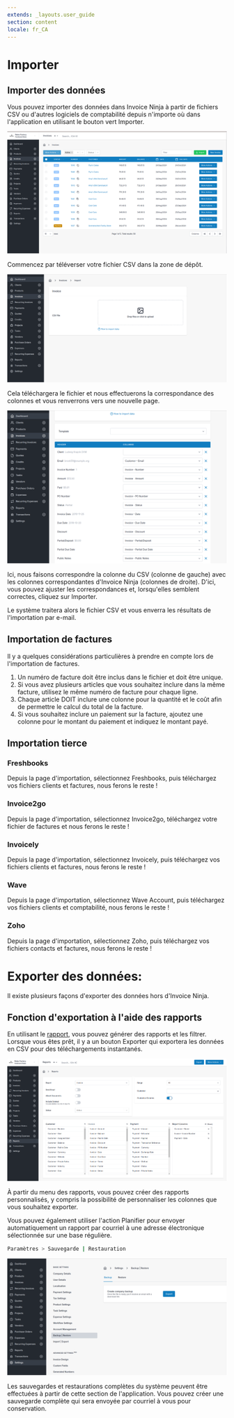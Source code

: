 ```yaml
---
extends: _layouts.user_guide
section: content
locale: fr_CA
---
```


# Importer

## Importer des données

Vous pouvez importer des données dans Invoice Ninja à partir de fichiers CSV ou d'autres logiciels de comptabilité depuis n'importe où dans l'application en utilisant le bouton vert Importer.

![alt text](/assets/images/settings/import_overview.png "Importations CSV")

Commencez par téléverser votre fichier CSV dans la zone de dépôt.

![alt text](/assets/images/settings/import_column_matching.png "Mappage CSV")

Cela téléchargera le fichier et nous effectuerons la correspondance des colonnes et vous renverrons vers une nouvelle page.

![alt text](/assets/images/settings/import_column_matching2.png "Mappage CSV")

Ici, nous faisons correspondre la colonne du CSV (colonne de gauche) avec les colonnes correspondantes d'Invoice Ninja (colonnes de droite). D'ici, vous pouvez ajuster les correspondances et, lorsqu'elles semblent correctes, cliquez sur Importer.

Le système traitera alors le fichier CSV et vous enverra les résultats de l'importation par e-mail.

## Importation de factures

Il y a quelques considérations particulières à prendre en compte lors de l'importation de factures.

1. Un numéro de facture doit être inclus dans le fichier et doit être unique.
2. Si vous avez plusieurs articles que vous souhaitez inclure dans la même facture, utilisez le même numéro de facture pour chaque ligne.
3. Chaque article DOIT inclure une colonne pour la quantité et le coût afin de permettre le calcul du total de la facture.
4. Si vous souhaitez inclure un paiement sur la facture, ajoutez une colonne pour le montant du paiement et indiquez le montant payé.

## Importation tierce

### Freshbooks

Depuis la page d'importation, sélectionnez Freshbooks, puis téléchargez vos fichiers clients et factures, nous ferons le reste !

### Invoice2go

Depuis la page d'importation, sélectionnez Invoice2go, téléchargez votre fichier de factures et nous ferons le reste !

### Invoicely

Depuis la page d'importation, sélectionnez Invoicely, puis téléchargez vos fichiers clients et factures, nous ferons le reste !

### Wave

Depuis la page d'importation, sélectionnez Wave Account, puis téléchargez vos fichiers clients et comptabilité, nous ferons le reste !

### Zoho

Depuis la page d'importation, sélectionnez Zoho, puis téléchargez vos fichiers contacts et factures, nous ferons le reste !

# Exporter des données:

Il existe plusieurs façons d'exporter des données hors d'Invoice Ninja.

## Fonction d'exportation à l'aide des rapports

En utilisant le [rapport](/fr_CA/reports), vous pouvez générer des rapports et les filtrer. Lorsque vous êtes prêt, il y a un bouton Exporter qui exportera les données en CSV pour des téléchargements instantanés.

![texte alternatif](/assets/images/settings/export_report.png "Exportations")

À partir du menu des rapports, vous pouvez créer des rapports personnalisés, y compris la possibilité de personnaliser les colonnes que vous souhaitez exporter.

Vous pouvez également utiliser l'action Planifier pour envoyer automatiquement un rapport par courriel à une adresse électronique sélectionnée sur une base régulière.

```bash
Paramètres > Sauvegarde | Restauration
```

![alt text](/assets/images/settings/export_backup.png "Sauvegarde")

Les sauvegardes et restaurations complètes du système peuvent être effectuées à partir de cette section de l'application. Vous pouvez créer une sauvegarde complète qui sera envoyée par courriel à vous pour conservation.
